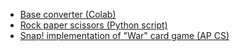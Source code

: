 - [Base converter (Colab)](https://colab.research.google.com/github/michaeltm365/projects/blob/main/coding/base_converter.ipynb)
- [Rock paper scissors (Python script)](https://github.com/michaeltm365/projects/blob/main/coding/rockpaperscissors.py)
- [Snap! implementation of "War" card game (AP CS)](https://snap.berkeley.edu/project?user=mm31985&project=AP%20Create%20Task)
